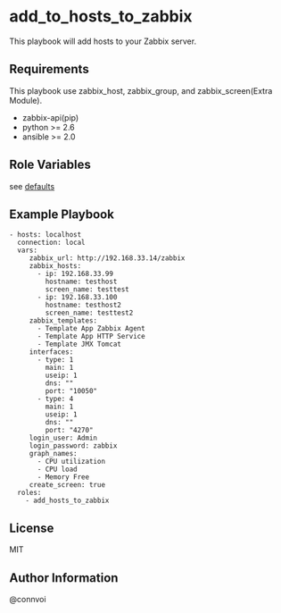 add_to_hosts_to_zabbix
=========

This playbook will add hosts to your Zabbix server.

Requirements
------------
This playbook use zabbix_host, zabbix_group, and zabbix_screen(Extra Module).
- zabbix-api(pip)
- python >= 2.6 
- ansible >= 2.0


Role Variables
--------------
see [defaults](https://github.com/connvoi/add_hosts_to_zabbix/blob/master/defaults/main.yml)


Example Playbook
----------------
```
- hosts: localhost
  connection: local
  vars: 
     zabbix_url: http://192.168.33.14/zabbix
     zabbix_hosts:
       - ip: 192.168.33.99
         hostname: testhost
         screen_name: testtest
       - ip: 192.168.33.100
         hostname: testhost2
         screen_name: testtest2
     zabbix_templates:
       - Template App Zabbix Agent
       - Template App HTTP Service
       - Template JMX Tomcat
     interfaces: 
       - type: 1
         main: 1
         useip: 1
         dns: ""
         port: "10050"
       - type: 4 
         main: 1
         useip: 1
         dns: ""
         port: "4270"
     login_user: Admin
     login_password: zabbix
     graph_names:
       - CPU utilization
       - CPU load
       - Memory Free
     create_screen: true
  roles:
    - add_hosts_to_zabbix   
```

License
-------
MIT

Author Information
------------------
@connvoi
